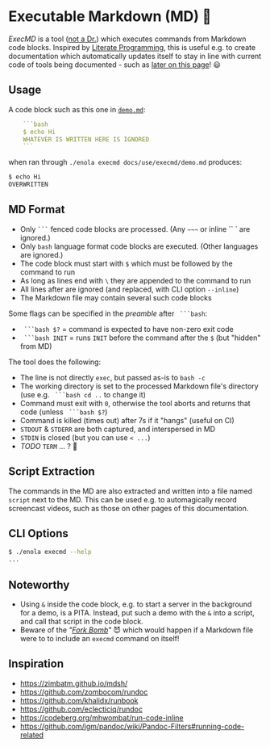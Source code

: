 <!--
    SPDX-License-Identifier: Apache-2.0

    Copyright 2023-2025 The Enola <https://enola.dev> Authors

    Licensed under the Apache License, Version 2.0 (the "License");
    you may not use this file except in compliance with the License.
    You may obtain a copy of the License at

        https://www.apache.org/licenses/LICENSE-2.0

    Unless required by applicable law or agreed to in writing, software
    distributed under the License is distributed on an "AS IS" BASIS,
    WITHOUT WARRANTIES OR CONDITIONS OF ANY KIND, either express or implied.
    See the License for the specific language governing permissions and
    limitations under the License.
-->

# Executable Markdown (MD) 📝

_ExecMD_ is a tool ([not a Dr.](https://memory-alpha.fandom.com/wiki/I%27m_a_doctor,_not_a...)) which executes commands from Markdown code blocks. Inspired by [Literate Programming](https://en.wikipedia.org/wiki/Literate_programming), this is useful e.g. to create documentation which automatically updates itself to stay in line with current code of tools being documented - such as [later on this page](#cli-options)! 😃

## Usage

A code block such as this one in [`demo.md`](demo.md):

```yaml
    ```bash
    $ echo Hi
    WHATEVER IS WRITTEN HERE IS IGNORED
    ```
```

when ran through `./enola execmd docs/use/execmd/demo.md` produces:

```bash
$ echo Hi
OVERWRITTEN
```

## MD Format

* Only ` ``` ` fenced code blocks are processed. (Any `~~~` or inline `` ` are ignored.)
* Only `bash` language format code blocks are executed. (Other languages are ignored.)
* The code block must start with `$` which must be followed by the command to run
* As long as lines end with `\` they are appended to the command to run
* All lines after are ignored (and replaced, with CLI option `--inline`)
* The Markdown file may contain several such code blocks

Some flags can be specified in the _preamble_ after ` ```bash`:

* ` ```bash $?` = command is expected to have non-zero exit code
* ` ```bash INIT` = runs `INIT` before the command after the `$` (but "hidden" from MD)

The tool does the following:

* The line is not directly `exec`, but passed as-is to `bash -c`
* The working directory is set to the processed Markdown file's directory (use e.g. ` ```bash cd ..` to change it)
* Command must exit with `0`, otherwise the tool aborts and returns that code (unless ` ```bash $?`)
* Command is killed (times out) after 7s if it "hangs" (useful on CI)
* `STDOUT` & `STDERR` are both captured, and interspersed in MD
* `STDIN` is closed (but you can use `< ...`)
* _TODO_ `TERM` ... ? 🤔

## Script Extraction

The commands in the MD are also extracted and written into a file named `script` next to the MD. This can be used e.g. to automagically record screencast videos, such as those on other pages of this documentation.

## CLI Options

```bash $? cd ../.././..
$ ./enola execmd --help
...
```

## Noteworthy

* Using `&` inside the code block, e.g. to start a server in the background for a demo, is a PITA. Instead, put such a demo with the `&` into a script, and call that script in the code block.
* Beware of the
  _"[Fork Bomb](https://en.wikipedia.org/wiki/Fork_bomb)"_ 😈 which would happen if a Markdown file were to to include an `execmd` command on itself!

## Inspiration

* <https://zimbatm.github.io/mdsh/>
* <https://github.com/zombocom/rundoc>
* <https://github.com/khalidx/runbook>
* <https://github.com/eclecticiq/rundoc>
* <https://codeberg.org/mhwombat/run-code-inline>
* <https://github.com/jgm/pandoc/wiki/Pandoc-Filters#running-code-related>
